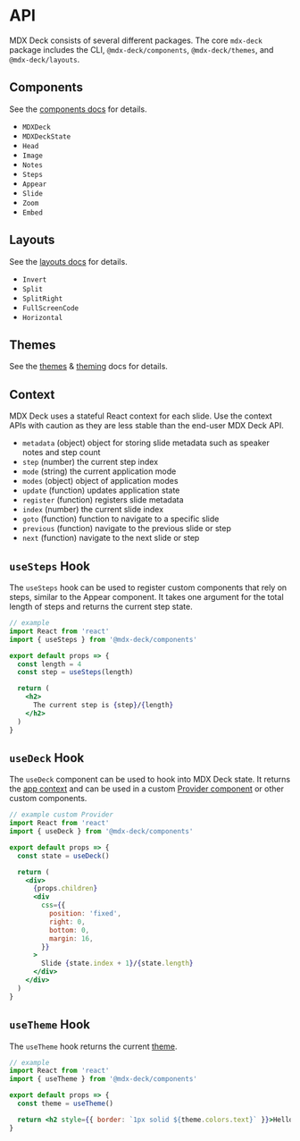 # API

MDX Deck consists of several different packages. The core `mdx-deck` package includes the CLI, `@mdx-deck/components`,
`@mdx-deck/themes`, and `@mdx-deck/layouts`.

## Components

See the [components docs](components.md) for details.

- `MDXDeck`
- `MDXDeckState`
- `Head`
- `Image`
- `Notes`
- `Steps`
- `Appear`
- `Slide`
- `Zoom`
- `Embed`

## Layouts

See the [layouts docs](layouts.md) for details.

- `Invert`
- `Split`
- `SplitRight`
- `FullScreenCode`
- `Horizontal`

## Themes

See the [themes](themes.md) & [theming](theming.md) docs for details.

## Context

MDX Deck uses a stateful React context for each slide.
Use the context APIs with caution as they are less stable than the end-user MDX Deck API.

- `metadata` (object) object for storing slide metadata such as speaker notes and step count
- `step` (number) the current step index
- `mode` (string) the current application mode
- `modes` (object) object of application modes
- `update` (function) updates application state
- `register` (function) registers slide metadata
- `index` (number) the current slide index
- `goto` (function) function to navigate to a specific slide
- `previous` (function) navigate to the previous slide or step
- `next` (function) navigate to the next slide or step

## `useSteps` Hook

The `useSteps` hook can be used to register custom components that rely on steps, similar to the Appear component.
It takes one argument for the total length of steps and returns the current step state.

```jsx
// example
import React from 'react'
import { useSteps } from '@mdx-deck/components'

export default props => {
  const length = 4
  const step = useSteps(length)

  return (
    <h2>
      The current step is {step}/{length}
    </h2>
  )
}
```

## `useDeck` Hook

The `useDeck` component can be used to hook into MDX Deck state.
It returns the [app context](#context) and can be used in a custom [Provider component][] or other custom components.

```jsx
// example custom Provider
import React from 'react'
import { useDeck } from '@mdx-deck/components'

export default props => {
  const state = useDeck()

  return (
    <div>
      {props.children}
      <div
        css={{
          position: 'fixed',
          right: 0,
          bottom: 0,
          margin: 16,
        }}
      >
        Slide {state.index + 1}/{state.length}
      </div>
    </div>
  )
}
```

## `useTheme` Hook

The `useTheme` hook returns the current [theme](theming.md).

```jsx
// example
import React from 'react'
import { useTheme } from '@mdx-deck/components'

export default props => {
  const theme = useTheme()

  return <h2 style={{ border: `1px solid ${theme.colors.text}` }}>Hello</h2>
}
```

[provider component]: advanced.md#custom-provider-component
